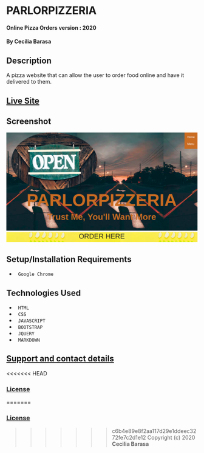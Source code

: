 # PARLORPIZZERIA
#### Online Pizza Orders version : 2020
#### By **Cecilia Barasa**
## Description
A pizza website that can allow the user to order food online and have it delivered to them.
## [Live Site](https://cecibarasa.github.io/Delani-studio/)
## Screenshot
![](shot.png)
## Setup/Installation Requirements
* ` Google Chrome`
## Technologies Used
* ` HTML`
* ` CSS`
* ` JAVASCRIPT`
* ` BOOTSTRAP`
* ` JQUERY`
* ` MARKDOWN`
## [Support and contact details](https://www.linkedin.com/in/cecilia-barasa-4a8311195/)
<<<<<<< HEAD
### [License](https://cecibarasa.github.io/pizza-web/)
=======
### [License](https://github.com/cecibarasa/pizza-web/blob/master/license.md)
>>>>>>> c6b4e89e8f2aa117d29e1ddeec3272fe7c2d1e12
Copyright (c) 2020 **Cecilia Barasa**
